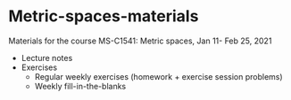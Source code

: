 # Metric-spaces-materials
Materials for the course MS-C1541: Metric spaces, Jan 11- Feb 25, 2021

 * Lecture notes
 * Exercises
   * Regular weekly exercises (homework + exercise session problems)
   * Weekly fill-in-the-blanks
